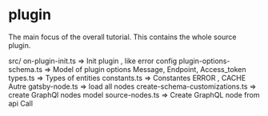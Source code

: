 # plugin

The main focus of the overall tutorial. This contains the whole source plugin.

src/ 
    on-plugin-init.ts => Init plugin , like error config
    plugin-options-schema.ts => Model of plugin options 
                    Message, Endpoint, Access_token
    types.ts => Types of entities
    constants.ts => Constantes ERROR , CACHE Autre
    gatsby-node.ts => load all nodes
    create-schema-customizations.ts => create GraphQl nodes model
    source-nodes.ts => Create GraphQL node from api Call
    


    
